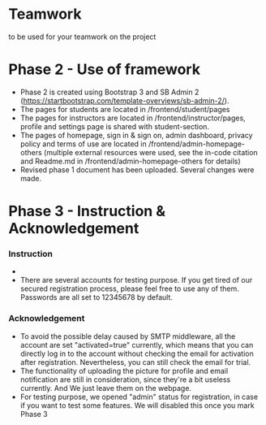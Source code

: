 # Teamwork
to be used for your teamwork on the project

# Phase 2 - Use of framework
- Phase 2 is created using Bootstrap 3 and SB Admin 2 (https://startbootstrap.com/template-overviews/sb-admin-2/).
- The pages for students are located in /frontend/student/pages
- The pages for instructors are located in /frontend/instructor/pages, profile and settings page is shared with student-section.
- The pages of homepage, sign in & sign on, admin dashboard, privacy policy and terms of use are located in /frontend/admin-homepage-others (multiple external resources were used, see the in-code citation and Readme.md in /frontend/admin-homepage-others for details)
- Revised phase 1 document has been uploaded. Several changes were made.

# Phase 3 - Instruction & Acknowledgement
### Instruction
-  
- There are several accounts for testing purpose. If you get tired of our secured registration process, please feel free to use any of them. Passwords are all set to 12345678 by default.
    
### Acknowledgement
- To avoid the possible delay caused by SMTP middleware, all the account are set "activated=true" currently, which means that you can directly log in to the account without checking the email for activation after registration. Nevertheless, you can still check the email for trial.
- The functionality of uploading the picture for profile and email notification are still in consideration, since they're a bit useless currently. And We just leave them on the webpage.  
- For testing purpose, we opened "admin" status for registration, in case if you want to test some features. We will disabled this once you mark Phase 3
